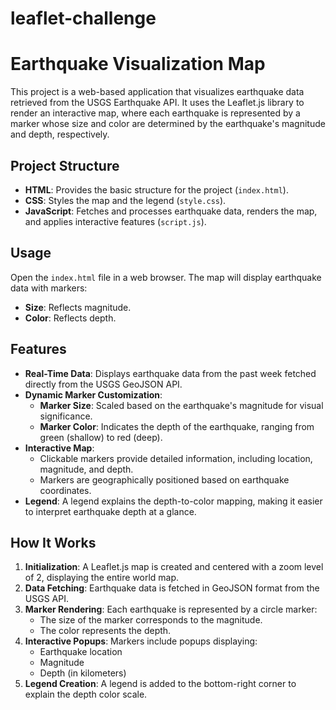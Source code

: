 # leaflet-challenge
# Earthquake Visualization Map

This project is a web-based application that visualizes earthquake data retrieved from the USGS Earthquake API. It uses the Leaflet.js library to render an interactive map,
where each earthquake is represented by a marker whose size and color are determined by the earthquake's magnitude and depth, respectively.
## Project Structure
- **HTML**: Provides the basic structure for the project (`index.html`).
- **CSS**: Styles the map and the legend (`style.css`).
- **JavaScript**: Fetches and processes earthquake data, renders the map, and applies interactive features (`script.js`).

## Usage
Open the `index.html` file in a web browser.
The map will display earthquake data with markers:
   - **Size**: Reflects magnitude.
   - **Color**: Reflects depth.
## Features
- **Real-Time Data**: Displays earthquake data from the past week fetched directly from the USGS GeoJSON API.
- **Dynamic Marker Customization**:
  - **Marker Size**: Scaled based on the earthquake's magnitude for visual significance.
  - **Marker Color**: Indicates the depth of the earthquake, ranging from green (shallow) to red (deep).
- **Interactive Map**:
  - Clickable markers provide detailed information, including location, magnitude, and depth.
  - Markers are geographically positioned based on earthquake coordinates.
- **Legend**: A legend explains the depth-to-color mapping, making it easier to interpret earthquake depth at a glance.

## How It Works
1. **Initialization**: A Leaflet.js map is created and centered with a zoom level of 2, displaying the entire world map.
2. **Data Fetching**: Earthquake data is fetched in GeoJSON format from the USGS API.
3. **Marker Rendering**: Each earthquake is represented by a circle marker:
   - The size of the marker corresponds to the magnitude.
   - The color represents the depth.
4. **Interactive Popups**: Markers include popups displaying:
   - Earthquake location
   - Magnitude
   - Depth (in kilometers)
5. **Legend Creation**: A legend is added to the bottom-right corner to explain the depth color scale.

